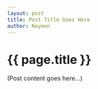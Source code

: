 ```yaml
---
layout: post
title: Post Title Goes Here
author: Reymon
---
```


{{ page.title }}
================

(Post content goes here...)